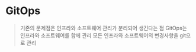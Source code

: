 # GitOps

> 기존의 문제점은 인프라와 소프트웨어 관리가 분리되어 생긴다는 점
> GitOps는 인프라와 소프트웨어를 함께 관리
> 모든 인프라와 소프트웨어의 변경사항을 git으로 관리
